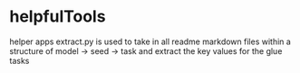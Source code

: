 # helpfulTools
helper apps
extract.py is used to take in all readme markdown files within a structure of model -> seed -> task and extract the key values for the glue tasks
